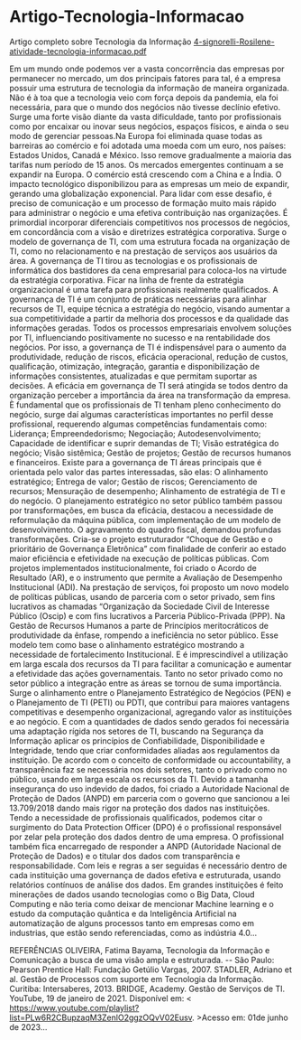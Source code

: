 # Artigo-Tecnologia-Informacao
Artigo completo sobre Tecnologia da Informação
[4-signorelli-Rosilene-atividade-tecnologia-informacao.pdf](https://github.com/ROSILENE05/Artigo-Tecnologia-Informacao/files/11749332/4-signorelli-Rosilene-atividade-tecnologia-informacao.pdf)

Em um mundo onde podemos ver a vasta concorrência das empresas por permanecer no mercado, um dos principais fatores para tal, é a empresa possuir uma estrutura de tecnologia da informação de maneira organizada. Não é à toa que a tecnologia veio com força depois da pandemia, ela foi necessária, para que o mundo dos negócios não tivesse declínio efetivo. Surge uma forte visão diante da vasta dificuldade, tanto por profissionais como por encaixar ou inovar seus negócios, espaços físicos, e ainda o seu modo de gerenciar pessoas.Na Europa foi eliminada quase todas as barreiras ao comércio e foi adotada uma moeda com um euro, nos países: Estados Unidos, Canadá e México. Isso remove gradualmente a maioria das tarifas num período de 15 anos. Os mercados emergentes continuam a se expandir na Europa. O comércio está crescendo com a China e a Índia. O impacto tecnológico disponibilizou para as empresas um meio de expandir, gerando uma globalização exponencial. Para lidar com esse desafio, é preciso de comunicação e um processo de formação muito mais rápido para administrar o negócio e uma efetiva contribuição nas organizações. É primordial incorporar diferenciais competitivos nos processos de negócios, em concordância com a visão e diretrizes estratégica corporativa. Surge o modelo de governança de TI, com uma estrutura focada na organização de TI, como no relacionamento e na prestação de serviços aos usuários da área. A governança de TI tirou as tecnologias e os profissionais de informática dos bastidores da cena empresarial para coloca-los na virtude da estratégia corporativa. Ficar na linha de frente da estratégia organizacional é uma tarefa para profissionais realmente qualificados. A governança de TI é um conjunto de práticas necessárias para alinhar recursos de TI, equipe técnica a estratégia do negócio, visando aumentar a sua competitividade a partir da melhoria dos processos e da qualidade das informações geradas. Todos os processos empresariais envolvem soluções por TI, influenciando positivamente no sucesso e na rentabilidade dos negócios. Por isso, a governança de TI é indispensável para o aumento da produtividade, redução de riscos, eficácia operacional, redução de custos, qualificação, otimização, integração, garantia e disponibilização de informações consistentes, atualizadas e que permitam suportar as decisões. A eficácia em governança de TI será atingida se todos dentro da organização perceber a importância da área na transformação da empresa. È fundamental que os profissionais de TI tenham pleno conhecimento do negócio, surge daí algumas características importantes no perfil desse profissional, requerendo algumas competências fundamentais como: Liderança; Empreendedorismo; Negociação; Autodesenvolvimento; Capacidade de  identificar e suprir demandas de TI; Visão estratégica do negócio; Visão sistêmica; Gestão de projetos; Gestão de recursos humanos e financeiros. Existe para a governança de TI áreas principais que é orientada pelo valor das partes interessadas, são elas: O alinhamento estratégico; Entrega de valor; Gestão de riscos; Gerenciamento de recursos; Mensuração de desempenho; Alinhamento de estratégia de TI e do negócio. O planejamento estratégico no setor público também passou por transformações, em busca da eficácia, destacou a necessidade de reformulação da máquina pública, com implementação de um modelo de desenvolvimento. O agravamento do quadro fiscal, demandou profundas transformações. Cria-se o projeto estruturador “Choque de Gestão e o prioritário de Governança Eletrônica” com finalidade de conferir ao estado maior eficiência e efetividade na execução de políticas públicas. Com projetos implementados institucionalmente, foi criado o Acordo de Resultado (AR), e o instrumento que permite a Avaliação de Desempenho Institucional (ADI). Na prestação de serviços, foi proposto um novo modelo de políticas públicas, usando de parceria com o setor privado, sem fins lucrativos as chamadas “Organização da Sociedade Civil de Interesse Público (Oscip) e com fins lucrativos a Parceria Público-Privada (PPP). Na Gestão de Recursos Humanos a parte de Princípios meritocráticos de produtividade da ênfase, rompendo a ineficiência no setor público. Esse modelo tem como base o alinhamento estratégico mostrando a necessidade de fortalecimento Institucional. E é imprescindível a utilização em larga escala dos recursos da TI para facilitar a comunicação e aumentar a efetividade das ações governamentais. Tanto no setor privado como no setor público a integração entre as áreas se tornou de suma importância. Surge o alinhamento entre o Planejamento Estratégico de Negócios (PEN) e o Planejamento de TI (PETI) ou PDTI, que contribui para maiores vantagens competitivas e desempenho organizacional, agregando valor as instituições e ao negócio. E com a quantidades de dados sendo gerados foi necessária uma adaptação rígida nos setores de TI, buscando na Segurança da Informação aplicar os princípios de Confiabilidade, Disponibilidade e Integridade, tendo que criar conformidades aliadas aos regulamentos da instituição. De acordo com o conceito de conformidade ou accountability, a transparência faz se necessária nos dois setores, tanto o privado como no público, usando em larga escala os recursos da TI. Devido a tamanha insegurança do uso indevido de dados, foi criado a Autoridade Nacional de Proteção de Dados (ANPD) em parceria com o governo que sancionou a lei 13.709/2018 dando mais rigor na proteção dos dados nas instituições. Tendo a necessidade de profissionais qualificados, podemos citar o surgimento do Data Protection Officer (DPO) é o profissional responsável por zelar pela proteção dos dados dentro de uma empresa. O profissional também fica encarregado de responder a ANPD (Autoridade Nacional de Proteção de Dados) e o titular dos dados com transparência e responsabilidade. Com leis e regras a ser seguidas é necessário dentro de cada instituição uma governança de dados efetiva e estruturada, usando relatórios contínuos de análise dos dados. Em grandes instituições é feito minerações de dados usando tecnologias como o Big Data, Cloud Computing e não teria como deixar de mencionar Machine learning e o estudo da computação quântica e da Inteligência Artificial na automatização de alguns processos tanto em empresas como em industrias, que estão sendo referenciadas, como as indústria 4.0...

REFERÊNCIAS
OLIVEIRA, Fatima Bayama, Tecnologia da Informação e Comunicação a busca de uma visão ampla e estruturada. -- São Paulo: Pearson Prentice Hall: Fundação Getúlio Vargas, 2007.
STADLER, Adriano et al. Gestão de Processos com suporte em Tecnologia da Informação. Curitiba: Intersaberes, 2013.
BRIDGE, Academy. Gestão de Serviços de TI. YouTube, 19 de janeiro de 2021. Disponível em: < https://www.youtube.com/playlist?list=PLw6R2CBupzaqM3ZenlO2ggzOQvV02Eusv. >Acesso em: 01de junho de 2023...
